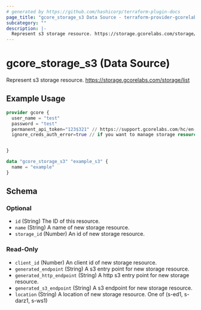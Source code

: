 ```yaml
---
# generated by https://github.com/hashicorp/terraform-plugin-docs
page_title: "gcore_storage_s3 Data Source - terraform-provider-gcorelabs"
subcategory: ""
description: |-
  Represent s3 storage resource. https://storage.gcorelabs.com/storage/list
---
```


# gcore_storage_s3 (Data Source)

Represent s3 storage resource. https://storage.gcorelabs.com/storage/list

## Example Usage

```terraform
provider gcore {
  user_name = "test"
  password = "test"
  permanent_api_token="123$321" // https://support.gcorelabs.com/hc/en-us/articles/360018625617-API-tokens
  ignore_creds_auth_error=true // if you want to manage storage resource only and provide permanent_api_token without user_name & password


}

data "gcore_storage_s3" "example_s3" {
  name = "example"
}
```

<!-- schema generated by tfplugindocs -->
## Schema

### Optional

- `id` (String) The ID of this resource.
- `name` (String) A name of new storage resource.
- `storage_id` (Number) An id of new storage resource.

### Read-Only

- `client_id` (Number) An client id of new storage resource.
- `generated_endpoint` (String) A s3 entry point for new storage resource.
- `generated_http_endpoint` (String) A http s3 entry point for new storage resource.
- `generated_s3_endpoint` (String) A s3 endpoint for new storage resource.
- `location` (String) A location of new storage resource. One of (s-ed1, s-darz1, s-ws1)


